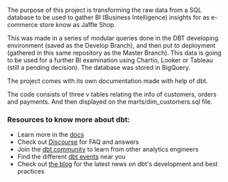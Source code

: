 The purpose of this project is transforming the raw data from a SQL database to be used to gather BI (Business Intelligence) insights for as e-commerce store know as Jaffle Shop.

This was made in a series of modular queries done in the DBT developing environment (saved as the Develop Branch), and then put to deployment (gathered in this same repository as the Master Branch).
This data is going to be used for a further BI examination using Chartio, Looker or Tableau (still a pending decision).
The database was stored in BigQuery.

The project comes with its own documentation made with help of dbt.

The code consists of three v tables relating the info of customers, orders and payments. And then displayed on the marts/dim_customers.sql file.

### Resources to know more about dbt:
- Learn more in the [docs](https://docs.getdbt.com/docs/introduction)
- Check out [Discourse](https://discourse.getdbt.com/) for FAQ and answers
- Join the [dbt community](http://community.getbdt.com/) to learn from other analytics engineers
- Find the different [dbt events](https://events.getdbt.com) near you
- Check out [the blog](https://blog.getdbt.com/) for the latest news on dbt's development and best practices
